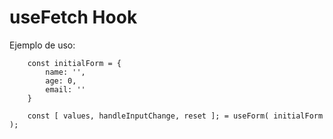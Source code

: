 # useFetch Hook

Ejemplo de uso:
```
    const initialForm = {
        name: '',
        age: 0,
        email: ''
    }
    
    const [ values, handleInputChange, reset ]; = useForm( initialForm );
```